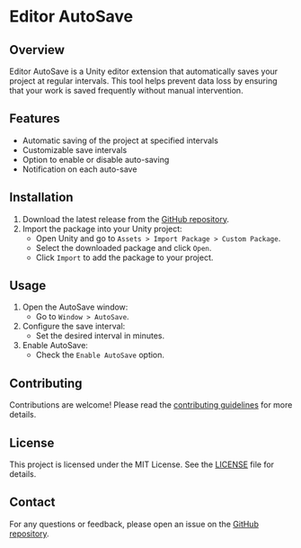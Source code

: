 # Editor AutoSave

## Overview
Editor AutoSave is a Unity editor extension that automatically saves your project at regular intervals. This tool helps prevent data loss by ensuring that your work is saved frequently without manual intervention.

## Features
- Automatic saving of the project at specified intervals
- Customizable save intervals
- Option to enable or disable auto-saving
- Notification on each auto-save

## Installation
1. Download the latest release from the [GitHub repository](https://github.com/your-repo/EditorAutoSave).
2. Import the package into your Unity project:
    - Open Unity and go to `Assets > Import Package > Custom Package`.
    - Select the downloaded package and click `Open`.
    - Click `Import` to add the package to your project.

## Usage
1. Open the AutoSave window:
    - Go to `Window > AutoSave`.
2. Configure the save interval:
    - Set the desired interval in minutes.
3. Enable AutoSave:
    - Check the `Enable AutoSave` option.

## Contributing
Contributions are welcome! Please read the [contributing guidelines](CONTRIBUTING.md) for more details.

## License
This project is licensed under the MIT License. See the [LICENSE](LICENSE) file for details.

## Contact
For any questions or feedback, please open an issue on the [GitHub repository](https://github.com/your-repo/EditorAutoSave/issues).
